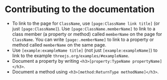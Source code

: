 Contributing to the documentation
=================================

- To link to the page for `ClassName`, use `[page:ClassName link title]` (or just `[page:ClassName]`). Use `[page:ClassName.memberName]` to link to a class member (a property or method) called `memberName` on the page for `ClassName`. You can write `[page:.memberName]` to link to a property or method called `memberName` on the same page.
- Use `[example:exampleName title]` (not just `[example:exampleName]`) to link to the example `threejs.org/examples/#exampleName`.
- Document a property by writing `<h3>[property:TypeName propertyName]</h3>`.
- Document a method using `<h3>[method:ReturnType methodName]</h3>`.
